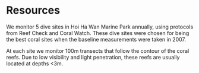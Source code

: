 # Resources
We monitor 5 dive sites in Hoi Ha Wan Marine Park annually, using protocols from Reef Check and Coral Watch.  These dive sites were chosen for being the best coral sites when the baseline measurements were taken in 2007.

At each site we monitor 100m transects that follow the contour of the coral reefs.  Due to low visibility and light penetration, these reefs are usually located at depths <3m.